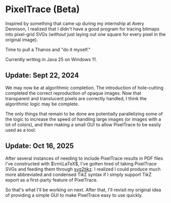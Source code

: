 # PixelTrace (Beta)

Inspired by something that came up during my internship at Avery Dennison, I realized that I didn't have a good program for tracing bitmaps into pixel-grid SVGs (_without_ just laying out one square for every pixel in the original image).

Time to pull a Thanos and "do it myself."

Currently writing in Java 25 on Windows 11.

## Update: Sept 22, 2024
We may now be at algorithmic completion. The introduction of hole-cutting completed the correct reproduction of opaque images. Now that transparent and translucent pixels are correctly handled, I think the algorithmic logic may be complete.

The only things that remain to be done are potentially parallelizing some of the logic to increase the speed of handling large images (or images with a lot of colors), and then making a small GUI to allow PixelTrace to be easily used as a tool.

## Update: Oct 16, 2025
After several instances of needing to include PixelTrace results in PDF files I've constructed with $\rm\LaTeX$, I've gotten tired of taking PixelTrace SVGs and feeding them through [svg2tikz](https://github.com/xyz2tex/svg2tikz). I realized I could produce much more abbreviated and condensed Ti*k*Z syntax if I simply support Ti*k*Z export as a first-party feature of PixelTrace.

So that's what I'll be working on next. After that, I'll revisit my original idea of providing a simple GUI to make PixelTrace easy to use quickly.